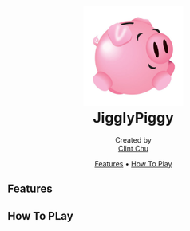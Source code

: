 <h1 align="center">
   <br>
   <img src="https://github.com/clint-chu/JigglyPiggy/blob/master/frontend/images/JigglyPiggy.jpg" alt="JigglyPiggy" width="200">
   <br>
   JigglyPiggy
   <br>
</h1>

<p align="center">
   Created by
   <br>
   <a href="https://github.com/clint-chu">Clint Chu</a>
   <br>
</p>

<p align="center">
   <a href="#features">Features</a> •
   <a href="#how-to-play">How To Play</a>
</p>

## Features

## How To PLay